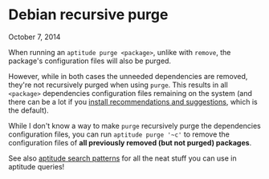 Debian recursive purge
======================
October 7, 2014

When running an `aptitude purge <package>`, unlike with `remove`, the
package's configuration files will also be purged.

However, while in both cases the unneeded dependencies are removed,
they're not recursively purged when using `purge`. This results in all
`<package>` dependencies configuration files remaining on the system
(and there can be a lot if you [install recommendations and suggestions][clean],
which is the default).

[clean]: ../../2014/09/keeping-debian-clean-and-minimal.html

While I don't know a way to make `purge` recursively purge the
dependencies configuration files, you can run `aptitude purge '~c'` to
remove the configuration files of **all previously removed (but not
purged) packages**.

See also [aptitude search patterns][search] for all the neat stuff
you can use in aptitude queries!

[search]: https://aptitude.alioth.debian.org/doc/en/ch02s04s05.html
